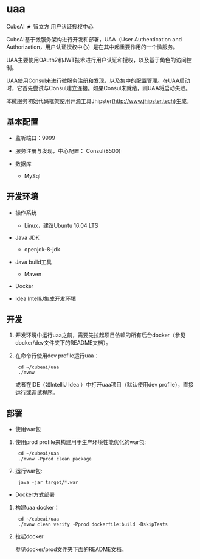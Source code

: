 # uaa

CubeAI ★ 智立方 用户认证授权中心

CubeAI基于微服务架构进行开发和部署，UAA（User Authentication and Authorization，用户认证授权中心）是在其中起重要作用的一个微服务。

UAA主要使用OAuth2和JWT技术进行用户认证和授权，以及基于角色的访问控制。

UAA使用Consul来进行微服务注册和发现，以及集中的配置管理。在UAA启动时，它首先尝试与Consul建立连接。如果Consul未就绪，则UAA将启动失败。

本微服务初始代码框架使用开源工具Jhipster(http://www.jhipster.tech)生成。

## 基本配置

- 监听端口：9999

- 服务注册与发现，中心配置： Consul(8500)

- 数据库

    - MySql
    
## 开发环境


- 操作系统

    - Linux，建议Ubuntu 16.04 LTS
    
- Java JDK

    - openjdk-8-jdk

    
- Java build工具

    - Maven
        
- Docker

- Idea IntelliJ集成开发环境
            

## 开发

1. 开发环境中运行uaa之前，需要先拉起项目依赖的所有后台docker（参见docker/dev文件夹下的README文档）。

2. 在命令行使用dev profile运行uaa：

        cd ~/cubeai/uaa
        ./mvnw
        
   或者在IDE（如IntelliJ Idea ）中打开uaa项目（默认使用dev profile），直接运行或调试程序。
   

## 部署

- 使用war包

1. 使用prod profile来构建用于生产环境性能优化的war包:

        cd ~/cubeai/uaa
        ./mvnw -Pprod clean package

2. 运行war包:

        java -jar target/*.war
        
- Docker方式部署

1. 构建uaa docker：

        cd ~/cubeai/uaa
        ./mvnw clean verify -Pprod dockerfile:build -DskipTests
        
2. 拉起docker

    参见docker/prod文件夹下面的README文档。
